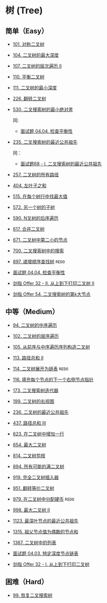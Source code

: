 # 树 (Tree)

## 简单（Easy）

- [101. 对称二叉树](https://leetcode-cn.com/problems/symmetric-tree/)
- [104. 二叉树的最大深度](https://leetcode-cn.com/problems/maximum-depth-of-binary-tree/)
- [107. 二叉树的层次遍历 II](https://leetcode-cn.com/problems/binary-tree-level-order-traversal-ii/)
- [110. 平衡二叉树](https://leetcode-cn.com/problems/balanced-binary-tree/)
- [111. 二叉树的最小深度](https://leetcode-cn.com/problems/minimum-depth-of-binary-tree/)
- [226. 翻转二叉树](https://leetcode-cn.com/problems/invert-binary-tree/)
- [530. 二叉搜索树的最小绝对差](https://leetcode-cn.com/problems/minimum-absolute-difference-in-bst/)

  同:

  - [面试题 04.04. 检查平衡性](https://leetcode-cn.com/problems/check-balance-lcci/)

- [235. 二叉搜索树的最近公共祖先](https://leetcode-cn.com/problems/lowest-common-ancestor-of-a-binary-search-tree/)

  同：
  
  - [面试题68 - I. 二叉搜索树的最近公共祖先](https://leetcode-cn.com/problems/er-cha-sou-suo-shu-de-zui-jin-gong-gong-zu-xian-lcof/)

- [257. 二叉树的所有路径](https://leetcode-cn.com/problems/binary-tree-paths/)
- [404. 左叶子之和](https://leetcode-cn.com/problems/sum-of-left-leaves/)
- [515. 在每个树行中找最大值](https://leetcode-cn.com/problems/find-largest-value-in-each-tree-row/)
- [572. 另一个树的子树](https://leetcode-cn.com/problems/subtree-of-another-tree/)
- [590. N叉树的后序遍历](https://leetcode-cn.com/problems/n-ary-tree-postorder-traversal/)
- [617. 合并二叉树](https://leetcode-cn.com/problems/merge-two-binary-trees/)
- [671. 二叉树中第二小的节点](https://leetcode-cn.com/problems/second-minimum-node-in-a-binary-tree/)
- [700. 二叉搜索树中的搜索](https://leetcode-cn.com/problems/search-in-a-binary-search-tree/)
- [897. 递增顺序查找树](https://leetcode-cn.com/problems/increasing-order-search-tree/) `REDO`
- [面试题 04.04. 检查平衡性](https://leetcode-cn.com/problems/check-balance-lcci/)

- [剑指 Offer 32 - II. 从上到下打印二叉树 II](https://leetcode-cn.com/problems/cong-shang-dao-xia-da-yin-er-cha-shu-ii-lcof/)
- [剑指 Offer 54. 二叉搜索树的第k大节点](https://leetcode-cn.com/problems/er-cha-sou-suo-shu-de-di-kda-jie-dian-lcof/)


## 中等（Medium）

- [94. 二叉树的中序遍历](https://leetcode-cn.com/problems/binary-tree-inorder-traversal/)
- [102. 二叉树的层序遍历](https://leetcode-cn.com/problems/binary-tree-level-order-traversal/)
- [105. 从前序与中序遍历序列构造二叉树](https://leetcode-cn.com/problems/construct-binary-tree-from-preorder-and-inorder-traversal/)
- [113. 路径总和 II](https://leetcode-cn.com/problems/path-sum-ii/)
- [114. 二叉树展开为链表](https://leetcode-cn.com/problems/flatten-binary-tree-to-linked-list/) `REDO`
- [116. 填充每个节点的下一个右侧节点指针](https://leetcode-cn.com/problems/populating-next-right-pointers-in-each-node/)
- [173. 二叉搜索树迭代器](https://leetcode-cn.com/problems/binary-search-tree-iterator/)
- [199. 二叉树的右视图](https://leetcode-cn.com/problems/binary-tree-right-side-view/)
- [236. 二叉树的最近公共祖先](https://leetcode-cn.com/problems/lowest-common-ancestor-of-a-binary-tree/description/)
- [437. 路径总和 III](https://leetcode-cn.com/problems/path-sum-iii/)
- [623. 在二叉树中增加一行](https://leetcode-cn.com/problems/add-one-row-to-tree/)
- [654. 最大二叉树](https://leetcode-cn.com/problems/maximum-binary-tree/)
- [814. 二叉树剪枝](https://leetcode-cn.com/problems/binary-tree-pruning/)
- [894. 所有可能的满二叉树](https://leetcode-cn.com/problems/all-possible-full-binary-trees/)
- [919. 完全二叉树插入器](https://leetcode-cn.com/problems/complete-binary-tree-inserter/)
- [951. 翻转等价二叉树](https://leetcode-cn.com/problems/flip-equivalent-binary-trees/)
- [979. 在二叉树中分配硬币](https://leetcode-cn.com/problems/distribute-coins-in-binary-tree/) `REDO`
- [998. 最大二叉树 II](https://leetcode-cn.com/problems/maximum-binary-tree-ii/)
- [1123. 最深叶节点的最近公共祖先](https://leetcode-cn.com/problems/lowest-common-ancestor-of-deepest-leaves/)
- [1315. 祖父节点值为偶数的节点和](https://leetcode-cn.com/problems/sum-of-nodes-with-even-valued-grandparent/)
- [1367. 二叉树中的列表](https://leetcode-cn.com/problems/linked-list-in-binary-tree/)
- [面试题 04.03. 特定深度节点链表](https://leetcode-cn.com/problems/list-of-depth-lcci/)

- [剑指 Offer 32 - I. 从上到下打印二叉树](https://leetcode-cn.com/problems/cong-shang-dao-xia-da-yin-er-cha-shu-lcof/)

## 困难（Hard）

- [99. 恢复二叉搜索树](https://leetcode-cn.com/problems/recover-binary-search-tree/)

